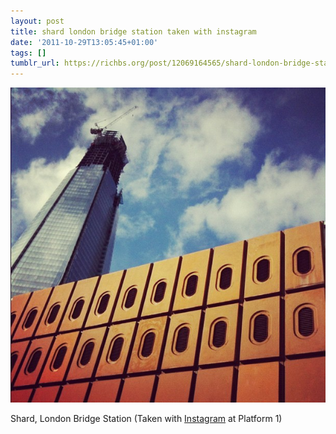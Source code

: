 ```yaml
---
layout: post
title: shard london bridge station taken with instagram
date: '2011-10-29T13:05:45+01:00'
tags: []
tumblr_url: https://richbs.org/post/12069164565/shard-london-bridge-station-taken-with-instagram
---
```

 ![](/tumblr_files/tumblr_ltttll9Rtb1qzrvz1o1_640.jpg)  

Shard, London Bridge Station (Taken with [Instagram](http://instagr.am) at Platform 1)


